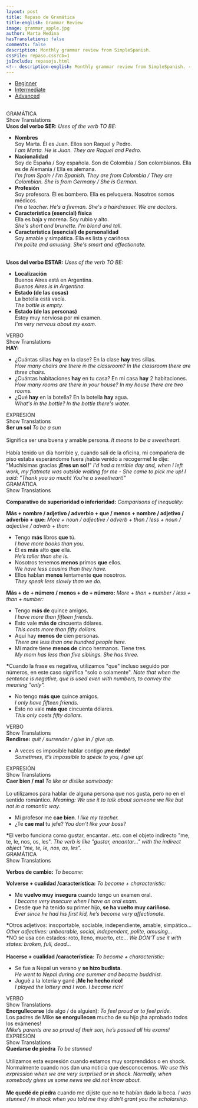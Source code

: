 ```yaml
---
layout: post
title: Repaso de Gramática
title-english: Grammar Review
image: grammar_apple.jpg
author: Marta Medina
hasTranslations: false
comments: false
description: Monthly grammar review from SimpleSpanish.
cssFile: repaso.css?cb=1
jsInclude: repasojs.html
<!-- description-english: Monthly grammar review from SimpleSpanish. -->
---
```


<ul id="tabs" class="nav nav-tabs nav-justified">
<li role="presentation" class="active"><a href="#beginner" aria-controls="beginner" role="tab" data-toggle="tab">Beginner</a></li>
	<li role="presentation"><a href="#intermediate" aria-controls="intermediate" role="tab" data-toggle="tab">Intermediate</a></li>
	<li role="presentation"><a href="#advanced" aria-controls="advanced" role="tab" data-toggle="tab">Advanced</a></li>
</ul>

<br>

<!-- Tab panes -->
<div class="tab-content">

<!-- Beginner -->
<div role="tabpanel" class="tab-pane active" id="beginner">

<!-- Grammar -->
<div id="grammar-panel" class="panel panel-default translations-hidden">
	<div class="panel-heading">
		GRAMÁTICA
		<div class="btn btn-sm pull-right translation-button" panel="#beginner #grammar-panel">
			<i class="fa fa-eye"></i>
			<span>Show Translations</span>
		</div>
	</div>
	<div class="panel-body">
		<strong class="red">Usos del verbo SER:</strong>
		<i class="translation">Uses of the verb TO BE:</i>
		<ul>
			<li>
				<strong>Nombres</strong>
				<br>
				Soy Marta. Él es Juan. Ellos son Raquel y Pedro.
				<br>
				<i class="translation">I am Marta. He is Juan. They are Raquel and Pedro.</i>
			</li>
			<li>
				<strong>Nacionalidad</strong>
				<br>
				Soy de España / Soy española. Son de Colombia /  Son colombianos. Ella es de Alemania / Ella es alemana.
				<br>
				<i class="translation">I'm from Spain /  I'm Spanish. They are from Colombia / They are Colombian. She is from Germany / She is German.</i>
			</li>
			<li>
				<strong>Profesión</strong>
				<br>
				Soy profesora. Él es bombero. Ella es peluquera. Nosotros somos médicos.
				<br>
				<i class="translation">I'm a teacher. He's a fireman. She's a hairdresser. We are doctors.</i>
			</li>
			<li>
				<strong>Característica (esencial) física</strong>
				<br>
				Ella es baja y morena. Soy rubio y alto.
				<br>
				<i class="translation">She's short and brunette. I'm blond and tall.</i>
			</li>
			<li>
				<strong>Característica (esencial) de personalidad</strong>
				<br>
				Soy amable y simpática. Ella es lista y cariñosa.
				<br>
				<i class="translation">I'm polite and amusing. She's smart and affectionate.</i>
			</li>
		</ul>
		<br>
		<strong class="red">Usos del verbo ESTAR:</strong>
		<i class="translation">Uses of the verb TO BE:</i>
		<ul>
			<li>
				<strong>Localización</strong>
				<br>
				Buenos Aires está en Argentina.
				<br>
				<i class="translation">Buenos Aires is in Argentina.</i>
			</li>
			<li>
				<strong>Estado (de las cosas)</strong>
				<br>
				La botella está vacía.
				<br>
				<i class="translation">The bottle is empty.</i>
			</li>
			<li>
				<strong>Estado (de las personas)</strong>
				<br>
				Estoy muy nerviosa por mi examen.
				<br>
				<i class="translation">I'm very nervous about my exam.</i>
			</li>
		</ul>
	</div>
</div>

<!-- Verbs -->
<div id="verb-pannel" class="panel panel-default translations-hidden">
	<div class="panel-heading">
		VERBO
		<div class="btn btn-sm pull-right translation-button" panel="#beginner #verb-pannel">
			<i class="fa fa-eye"></i>
			<span>Show Translations</span>
		</div>
	</div>
	<div class="panel-body">
		<strong class="red">HAY:</strong>
		<ul>
			<li>
				¿Cuántas sillas <strong>hay</strong> en la clase? En la clase <strong>hay</strong> tres sillas.
				<br>
				<i class="translation">How many chairs are there in the classroom? In the classroom there are three chairs.</i>
			</li>
			<li>
				¿Cuántas habitaciones <strong>hay</strong> en tu casa? En mi casa <strong>hay</strong> 2 habitaciones.
				<br>
				<i class="translation">How many rooms are there in your house? In my house there are two rooms.</i>
			</li>
			<li>
				¿Qué <strong>hay</strong> en la botella? En la botella <strong>hay</strong> agua.
				<br>
				<i class="translation">What's in the bottle? In the bottle there's water.</i>
			</li>
		</ul>
	</div>
</div>

<!-- Expression -->
<div id="expression-pannel" class="panel panel-default translations-hidden">
	<div class="panel-heading">
		EXPRESIÓN
		<div class="btn btn-sm pull-right translation-button" panel="#beginner #expression-pannel">
			<i class="fa fa-eye"></i>
			<span>Show Translations</span>
		</div>
	</div>
	<div class="panel-body">
		<strong class="red">Ser un sol</strong>
		<i class="translation">To be a sun</i>
		<br><br>
		Significa ser una buena y amable persona.
		<i class="translation">It means to be a sweetheart.</i>
		<br><br>
		Había tenido un día horrible y, cuando salí de la oficina, mi compañera de piso estaba esperándome fuera ¡había venido a recogerme! le dije: "Muchísimas gracias <strong>¡Eres un sol!</strong>"
		<i class="translation">I'd had a terrible day and, when I left work, my flatmate was outside waiting for me - She came to pick me up! I said: "Thank you so much! You're a sweetheart!"</i>
	</div>
</div>

</div> <!-- ./Beginner -->

<!-- Intermediate -->
<div role="tabpanel" class="tab-pane" id="intermediate">

<!-- Grammar -->
<div id="grammar-panel" class="panel panel-default translations-hidden">
	<div class="panel-heading">
		GRAMÁTICA
		<div class="btn btn-sm pull-right translation-button" panel="#intermediate #grammar-panel">
			<i class="fa fa-eye"></i>
			<span>Show Translations</span>
		</div>
	</div>
	<div class="panel-body">
		<p>
			<strong class="red">Comparativo de superioridad o inferioridad:</strong>
			<i class="translation">Comparisons of inequality:</i>
		</p>
		<p>
			<strong>Más + nombre / adjetivo / adverbio + que / menos + nombre / adjetivo / adverbio + que:</strong>
			<i class="translation">More + noun / adjective / adverb + than / less + noun / adjective / adverb + than:</i>
		</p>
		<ul>
			<li>
				Tengo <b>más</b> libros <b>que</b> tú.
				<br>
				<i class="translation">I have more books than you.</i>
			</li>
			<li>
				Él es <b>más</b> alto <b>que</b> ella.
				<br>
				<i class="translation">He’s taller than she is.</i>
			</li>
			<li>
				Nosotros tenemos <b>menos</b> primos <b>que</b> ellos.
				<br>
				<i class="translation">We have less cousins than they have.</i>
			</li>
			<li>
				Ellos hablan <b>menos</b> lentamente <b>que</b> nosotros.
				<br>
				<i class="translation">They speak less slowly than we do.</i>
			</li>
		</ul>
		<strong>Más + de + número / menos + de + número:</strong>
		<i class="translation">More + than + number / less + than + number:</i>
		<ul>
			<li>
				Tengo <b>más de</b> quince amigos.
				<br>
				<i class="translation">I have more than fifteen friends.</i>
			</li>
			<li>
				Esto vale <b>más de</b> cincuenta dólares.
				<br>
				<i class="translation">This costs more than fifty dollars.</i>
			</li>
			<li>
				Aquí hay <b>menos de</b> cien personas.
				<br>
				<i class="translation">There are less than one hundred people here.</i>
			</li>
			<li>
				Mi madre tiene <b>menos de</b> cinco hermanos. Tiene tres.
				<br>
				<i class="translation">My mom has less than five siblings. She has three.</i>
			</li>
		</ul>
		<strong class="red">*</strong>Cuando la frase es negativa, utilizamos "que" incluso seguido por números, en este caso significa "solo o solamente".
		<i class="translation">Note that when the sentence is negative, que is used even with numbers, to convey the meaning "only".</i>
		<ul>
			<li>
				No tengo <b>más que</b> quince amigos.
				<br>
				<i class="translation">I only have fifteen friends.</i>
			</li>
			<li>
				Esto no vale <b>más que</b> cincuenta dólares.
				<br>
				<i class="translation">This only costs fifty dollars.</i>
			</li>
		</ul>
	</div>
</div>

<!-- Verbs -->
<div id="verb-pannel" class="panel panel-default translations-hidden">
	<div class="panel-heading">
		VERBO
		<div class="btn btn-sm pull-right translation-button" panel="#intermediate #verb-pannel">
			<i class="fa fa-eye"></i>
			<span>Show Translations</span>
		</div>
	</div>
	<div class="panel-body">
			<strong class="red">Rendirse:</strong>
			<i class="translation">quit / surrender / give in / give up.</i>
			<ul>
				<li>
					A veces es imposible hablar contigo <strong>¡me rindo!</strong>
					<br>
					<i class="translation">Sometimes, it’s impossible to speak to you, I give up!</i>
				</li>
			</ul>
		</div>
</div>

<!-- Expression -->
<div id="expression-pannel" class="panel panel-default translations-hidden">
	<div class="panel-heading">
		EXPRESIÓN
		<div class="btn btn-sm pull-right translation-button" panel="#intermediate #expression-pannel">
			<i class="fa fa-eye"></i>
			<span>Show Translations</span>
		</div>
	</div>
	<div class="panel-body">
		<strong class="red">Caer bien / mal</strong>
		<i class="translation">To like or dislike somebody:</i>
		<br><br>
		Lo utilizamos para hablar de alguna persona que nos gusta, pero no en el sentido romántico.
		<i class="translation">Meaning: We use it to talk about someone we like but not in a romantic way.</i>
		<ul>
			<li>
				Mi profesor me <b>cae bien</b>.
				<i class="translation">I like my teacher.</i>
			</li>	
			<li>
				¿Te <b>cae mal</b> tu jefe?
				<i class="translation">You don't like your boss?</i>
			</li>
		</ul>
		<strong class="red">*</strong>El verbo funciona como gustar, encantar…etc. con el objeto indirecto "me, te, le, nos, os, les".
		<i class="translation">The verb is like "gustar, encantar…" with the indirect object "me, te, le, nos, os, les".</i>
	</div>
</div>

</div> <!-- ./Intermediate -->

<!-- Advanced -->
<div role="tabpanel" class="tab-pane" id="advanced">

<!-- Grammar -->
<div id="grammar-panel" class="panel panel-default translations-hidden">
	<div class="panel-heading">
		GRAMÁTICA
		<div class="btn btn-sm pull-right translation-button" panel="#advanced #grammar-panel">
			<i class="fa fa-eye"></i>
			<span>Show Translations</span>
		</div>
	</div>
	<div class="panel-body">
		<p>
			<strong class="red">Verbos de cambio:</strong>
			<i class="translation">To become:</i>
		</p>
		<p>
			<strong>Volverse + cualidad /característica:</strong>
			<i class="translation">To become + characteristic:</i>
		</p>
		<ul>
			<li>
				Me <b>vuelvo muy insegura</b> cuando tengo un examen oral.
				<br>
				<i class="translation">I become very insecure when I have an oral exam.</i>
			</li>
			<li>
				Desde que ha tenido su primer hijo, <b>se ha vuelto muy cariñoso.</b>
				<br>
				<i class="translation">Ever since he had his first kid, he’s become very affectionate.</i>
			</li>
		</ul>
		<strong class="red">*</strong>Otros adjetivos: insoportable, sociable, independiente, amable, simpático…
		<i class="translation">Other adjectives: unbearable, social, independent, polite, amusing…</i>
		<br>
		<strong class="red">*</strong>NO se usa con estados: roto, lleno, muerto, etc…
		<i class="translation">We DON’T use it with states: broken, full, dead…</i>
		<br><br>
		<strong>Hacerse + cualidad /característica:</strong>
		<i class="translation">To become + characteristic:</i>
		<ul>
			<li>
				Se fue a Nepal un verano y <b>se hizo budista.</b>
				<br>
				<i class="translation">He went to Nepal during one summer and became buddhist.</i>
			</li>
			<li>
				Jugué a la lotería y gané <b>¡Me he hecho rico!</b>
				<br>
				<i class="translation">I played the lottery and I won. I became rich!</i>
			</li>
		</ul>
	</div>
</div>

<!-- Verbs -->
<div id="verb-pannel" class="panel panel-default translations-hidden">
	<div class="panel-heading">
		VERBO
		<div class="btn btn-sm pull-right translation-button" panel="#advanced #verb-pannel">
			<i class="fa fa-eye"></i>
			<span>Show Translations</span>
		</div>
	</div>
	<div class="panel-body">
		<strong class="red">Enorgullecerse</strong>&nbsp;(de algo / de alguien):
		<i class="translation">To feel proud or to feel pride.</i>
		<br>
		Los padres de Mike <b>se enorgullecen</b> mucho de su hijo ¡ha aprobado todos los exámenes!
		<br>
		<i class="translation">Mike’s parents are so proud of their son, he’s passed all his exams!</i>
	</div>
</div>

<!-- Expression -->
<div id="expression-pannel" class="panel panel-default translations-hidden">
	<div class="panel-heading">
		EXPRESIÓN
		<div class="btn btn-sm pull-right translation-button" panel="#advanced #expression-pannel">
			<i class="fa fa-eye"></i>
			<span>Show Translations</span>
		</div>
	</div>
	<div class="panel-body">
		<strong class="red">Quedarse de piedra</strong>
		<i class="translation">To be stunned</i>
		<br><br>
		Utilizamos esta expresión cuando estamos muy sorprendidos o en shock. Normalmente cuando nos dan una noticia que desconocemos.
		<i class="translation">We use this expression when we are very surprised or in shock. Normally, when somebody gives us some news we did not know about.</i>
		<br><br>
		<b>Me quedé de piedra</b> cuando me dijiste que no te habían dado la beca.
		<i class="translation">I was stunned / in shock when you told me they didn’t grant you the scholarship.</i>
	</div>
</div>

</div> <!-- ./Advanced -->
